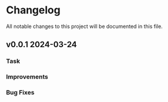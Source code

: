 # Changelog
All notable changes to this project will be documented in this file.

## v0.0.1 2024-03-24

### Task


### Improvements

### Bug Fixes

